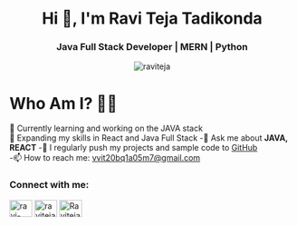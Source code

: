 <h1 align="center">Hi 👋, I'm Ravi Teja Tadikonda</h1>
<h3 align="center">Java Full Stack Developer | MERN | Python</h3>

<p align="center"> <img src="https://komarev.com/ghpvc/?username=raviteja&label=Profile%20views&color=0e75b6&style=flat" alt="raviteja" /> </p>

# Who Am I? 🌟🤠 
🔭 Currently learning and working on the JAVA stack  
🌱 Expanding my skills in React and Java Full Stack 
-💬 Ask me about **JAVA, REACT** 
-📝 I regularly push my projects and sample code to [GitHub](https://github.com/Raviteja2003)  
-📫 How to reach me: vvit20bq1a05m7@gmail.com

<h3 align="left">Connect with me:</h3>
<p align="left">
<a href="https://www.linkedin.com/in/tadikonda-ravi-teja" target="blank"><img align="center" src="https://raw.githubusercontent.com/rahuldkjain/github-profile-readme-generator/master/src/images/icons/Social/linked-in-alt.svg" alt="ravi-teja-tadikonda" height="30" width="40" /></a>
<a href="https://instagram.com/tadikonda.raviteja" target="blank"><img align="center" src="https://raw.githubusercontent.com/rahuldkjain/github-profile-readme-generator/master/src/images/icons/Social/instagram.svg" alt="raviteja_tadikonda" height="30" width="40" /></a>
<a href="https://leetcode.com/u/Raviteja0406" target="blank"><img align="center" src="https://raw.githubusercontent.com/rahuldkjain/github-profile-readme-generator/master/src/images/icons/Social/leet-code.svg" alt="Raviteja0406" height="30" width="40" /></a>
</p>





